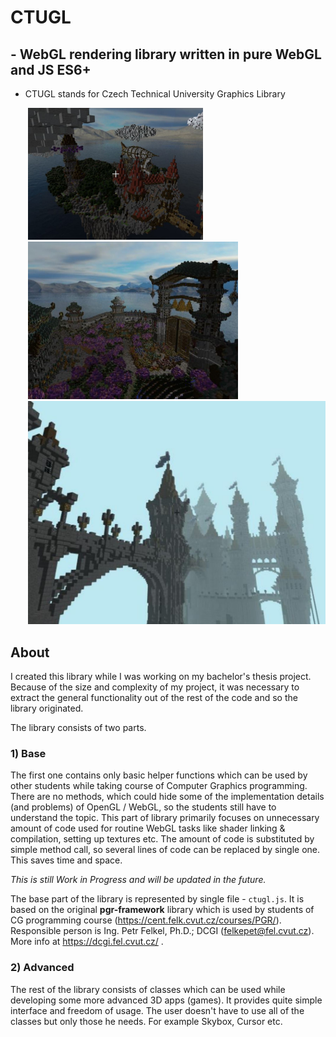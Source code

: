 # CTUGL
## - WebGL rendering library written in pure WebGL and JS ES6+
- CTUGL stands for Czech Technical University Graphics Library

<p style="margin-left: 2em">
   <img src="minecraft_lobby.JPG" style="width: 20em" width="200px">
   <img src="chinesse.JPG" style="width: 35vw">
   <img src="castle_fog.JPG" style="width: 35vh">
</p>

## About
I created this library while I was working on my bachelor's thesis project. Because of the size and complexity of my project, it was necessary to extract
the general functionality out of the rest of the code and so the library originated.

The library consists of two parts. 

### 1) Base 
The first one contains only basic helper functions which can be used by other students while taking course of Computer Graphics programming.
There are no methods, which could hide some of the implementation details (and problems) of OpenGL / WebGL, so the students still have to understand the topic.
This part of library primarily focuses on unnecessary amount of code used for routine WebGL tasks like shader linking & compilation, setting up textures etc.
The amount of code is substituted by simple method call, so several lines of code can be replaced by single one. This saves time and space.

*This is still Work in Progress and will be updated in the future.*

The base part of the library is represented by single file - `ctugl.js`. It is based on the original **__pgr-framework__** library which is used by students of CG programming course (https://cent.felk.cvut.cz/courses/PGR/).
Responsible person is Ing. Petr Felkel, Ph.D.; DCGI (felkepet@fel.cvut.cz). More info at https://dcgi.fel.cvut.cz/ .

### 2) Advanced
The rest of the library consists of classes which can be used while developing some more advanced 3D apps (games). It provides quite simple interface and freedom of usage. 
The user doesn't have to use all of the classes but only those he needs. For example Skybox, Cursor etc.
